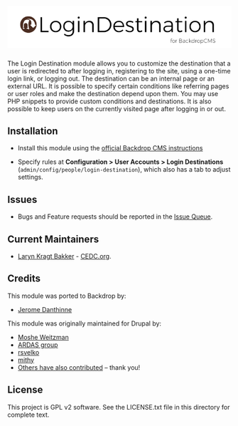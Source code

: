 # ![Login Destination](https://github.com/backdrop-contrib/login_destination/blob/1.x-1.x/images/login_destination.png "Login Destination for BackdropCMS")

The Login Destination module allows you to customize the destination that a user
is redirected to after logging in, registering to the site, using a one-time
login link, or logging out. The destination can be an internal page or an
external URL. It is possible to specify certain conditions like referring pages
or user roles and make the destination depend upon them. You may use PHP snippets
to provide custom conditions and destinations. It is also possible to keep users
on the currently visited page after logging in or out.

## Installation

- Install this module using the [official Backdrop CMS instructions](https://backdropcms.org/guide/modules)

- Specify rules at **Configuration > User Accounts > Login Destinations**
  (`admin/config/people/login-destination`), which also has a tab to adjust
  settings.

## Issues

 - Bugs and Feature requests should be reported in the [Issue Queue](https://github.com/backdrop-contrib/login_destination/issues).

## Current Maintainers

- [Laryn Kragt Bakker](https://github.com/laryn) - [CEDC.org](https://cedc.org).

## Credits

This module was ported to Backdrop by:
  - [Jerome Danthinne](https://github.com/jdanthinne/)

This module was originally maintained for Drupal by:
  - [Moshe Weitzman](https://www.drupal.org/u/moshe-weitzman)
  - [ARDAS group](https://www.drupal.org/u/ardas)
  - [rsvelko](https://www.drupal.org/u/rsvelko)
  - [mithy](http://drupal.org/user/258911/)
  - [Others have also contributed](https://www.drupal.org/node/69051/committers) – thank you!

## License

This project is GPL v2 software. See the LICENSE.txt file in this directory for
complete text.
